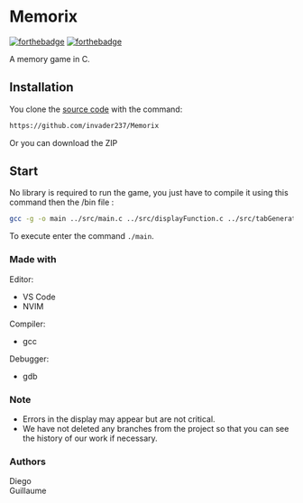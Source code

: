 
# Memorix
[![forthebadge](http://forthebadge.com/images/badges/built-with-love.svg)](http://forthebadge.com)
[![forthebadge](http://forthebadge.com/images/badges/powered-by-electricity.svg)](http://forthebadge.com)

A memory game in C.


## Installation

You clone the [source code](https://github.com/invader237/Memorix) with the command:
```bash
https://github.com/invader237/Memorix
```
Or you can download the ZIP

## Start

No library is required to run the game, you just have to compile it using this command then the /bin file :
```bash
gcc -g -o main ../src/main.c ../src/displayFunction.c ../src/tabGenerationFunction.c ../src/turnFunction.c ../src/bot.c
```

To execute enter the command `./main`. 

### Made with
Editor:
* VS Code
* NVIM

Compiler:
* gcc

Debugger: 
* gdb

### Note

* Errors in the display may appear but are not critical.
* We have not deleted any branches from the project so that you can see the history of our work if necessary.

### Authors
Diego \
Guillaume
